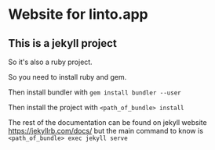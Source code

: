 # Website for linto.app

## This is a jekyll project

So it's also a ruby project.

So you need to install ruby and gem.

Then install bundler with `gem install bundler --user`

Then install the project with `<path_of_bundle> install`

The rest of the documentation can be found on jekyll website https://jekyllrb.com/docs/ but the main command to know is `<path_of_bundle> exec jekyll serve`